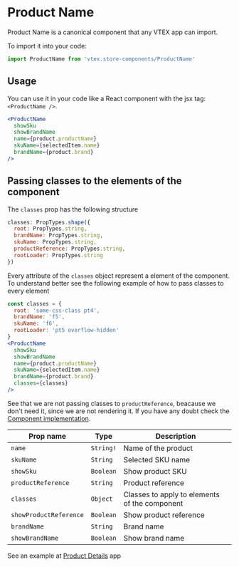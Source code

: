 # Product Name
Product Name is a canonical component that any VTEX app can import.

To import it into your code: 
```js
import ProductName from 'vtex.store-components/ProductName'
```

## Usage
You can use it in your code like a React component with the jsx tag: `<ProductName />`. 
```jsx
<ProductName
  showSku
  showBrandName
  name={product.productName}
  skuName={selectedItem.name}
  brandName={product.brand}
/>
```

## Passing classes to the elements of the component
The `classes` prop has the following structure
```js
classes: PropTypes.shape({
  root: PropTypes.string,
  brandName: PropTypes.string,
  skuName: PropTypes.string,
  productReference: PropTypes.string,
  rootLoader: PropTypes.string
})
```
Every attribute of the `classes` object represent a element of the component. To understand better see the following example of how to pass classes to every element
```jsx
const classes = {
  root: 'some-css-class pt4',
  brandName: 'f5',
  skuName: 'f6',
  rootLoader: 'pt5 overflow-hidden'
}
<ProductName
  showSku
  showBrandName
  name={product.productName}
  skuName={selectedItem.name}
  brandName={product.brand}
  classes={classes}
/>
```
See that we are not passing classes to `productReference`, beacause we don't need  it, since we are not rendering it. If you have any doubt check the [Component implementation](https://github.com/vtex-apps/store-components/tree/master/react/components/ProductName).

| Prop name             | Type       | Description                                      |
| --------------------- | ---------- | ------------------------------------------------ |
| `name`                | `String!`  | Name of the product                              |
| `skuName`             | `String`   | Selected SKU name                                |
| `showSku`             | `Boolean`  | Show product SKU                                 |
| `productReference`    | `String`   | Product reference                                |
| `classes`             | `Object`   | Classes to apply to elements of the component    |
| `showProductReference`| `Boolean`  | Show product reference                           |
| `brandName`           | `String`   | Brand name                                       |
| `showBrandName`       | `Boolean`  | Show brand name                                  |

See an example at [Product Details](https://github.com/vtex-apps/product-details/blob/master/react/ProductDetails.js#L49) app

